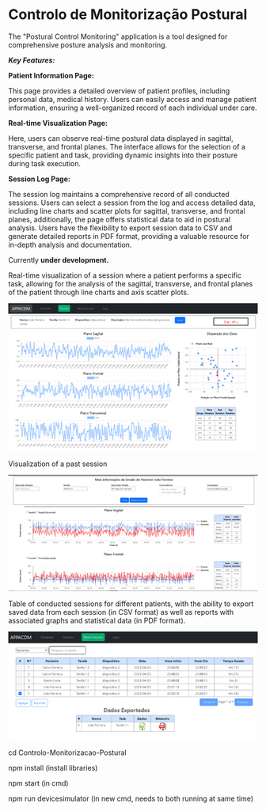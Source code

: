 # Controlo de Monitorização Postural
The "Postural Control Monitoring" application is a tool designed for comprehensive posture analysis and monitoring. 

***Key Features:*** 

  **Patient Information Page:**

  This page provides a detailed overview of patient profiles, including personal data, medical history.
  Users can easily access and manage patient information, ensuring a well-organized record of each individual under care.
    
  **Real-time Visualization Page:**

  Here, users can observe real-time postural data displayed in sagittal, transverse, and frontal planes.
  The interface allows for the selection of a specific patient and task, providing dynamic insights into their posture during task execution.

  **Session Log Page:**
  
  The session log maintains a comprehensive record of all conducted sessions.
  Users can select a session from the log and access detailed data, including line charts and scatter plots for sagittal, transverse, and frontal planes, additionally, the page offers statistical data to aid in
  postural analysis.
  Users have the flexibility to export session data to CSV and generate detailed reports in PDF format, providing a valuable resource for in-depth analysis and documentation.

Currently **under development.**

Real-time visualization of a session where a patient performs a specific task, allowing for the analysis of the sagittal, transverse, and frontal planes of the patient through line charts and axis scatter plots.

![RealTimeVisualizationOfASession](./other/Imagem3.png)

Visualization of a past session

![VisualizationPastsession](./other/Imagem4.png)

Table of conducted sessions for different patients, with the ability to export saved data from each session (in CSV format) as well as reports with associated graphs and statistical data (in PDF format).

![VisualizationExport](./other/Imagem5.png)



cd Controlo-Monitorizacao-Postural

npm install         (install libraries)

npm start           (in cmd) 

npm run devicesimulator    (in new cmd, needs to both running at same time)
